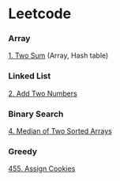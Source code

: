 # Leetcode

### Array
[1. Two Sum](https://github.com/Ellennan/Leetcode/blob/main/1.Two%20Sum.md) (Array, Hash table)

### Linked List
[2. Add Two Numbers](https://github.com/Ellennan/Leetcode/blob/main/2.%20Add%20Two%20Numbers.md)

### Binary Search
[4. Median of Two Sorted Arrays](https://github.com/Ellennan/Leetcode/blob/main/4.%20Median%20of%20Two%20Sorted%20Arrays.md)

### Greedy
[455. Assign Cookies](https://github.com/Ellennan/Leetcode/blob/main/455.%20Assign%20Cookies.md)
